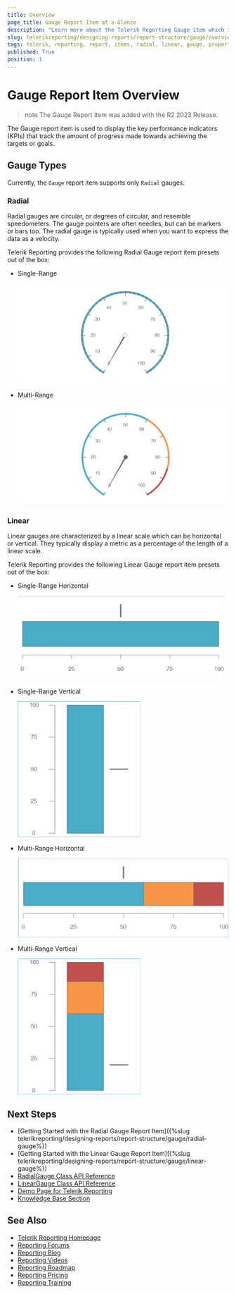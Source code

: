 ```yaml
---
title: Overview
page_title: Gauge Report Item at a Glance
description: "Learn more about the Telerik Reporting Gauge item which is used to display key performance indicators (KPIs) in a single radial or linear gauge and how to arrange its layout and position its content through the supported properties."
slug: telerikreporting/designing-reports/report-structure/gauge/overview
tags: telerik, reporting, report, items, radial, linear, gauge, properties
published: True
position: 1
---
```


# Gauge Report Item Overview

>note The Gauge Report Item was added with the R2 2023 Release.

The Gauge report item is used to display the key performance indicators (KPIs) that track the amount of progress made towards achieving the targets or goals.

## Gauge Types

Currently, the `Gauge` report item supports only `Radial` gauges.

### Radial

Radial gauges are circular, or degrees of circular, and resemble speedometers. The gauge pointers are often needles, but can be markers or bars too. The radial gauge is typically used when you want to express the data as a velocity.

Telerik Reporting provides the following Radial Gauge report item presets out of the box:

* Single-Range

	![An image of the default look of the Single-Range Radial Gauge](../images/radial-gauge-single-range.png)

* Multi-Range

	![An Image of the default look of the Multi-Range Radial Gauge](../images/radial-gauge-multi-range.png)
	
### Linear

Linear gauges are characterized by a linear scale which can be horizontal or vertical. They typically display a metric as a percentage of the length of a linear scale.

Telerik Reporting provides the following Linear Gauge report item presets out of the box:

* Single-Range Horizontal

	![An image of the default look of the Single-Range Horizontal Linear Gauge](../images/linear-horizontal-gauge-single-range.png)

* Single-Range Vertical

	![An image of the default look of the Single-Range Vertical Linear Gauge](../images/linear-vertical-gauge-single-range.png)

* Multi-Range Horizontal

	![An Image of the default look of the Multi-Range Horizontal Linear Radial Gauge](../images/linear-horizontal-gauge-multi-range.png)

* Multi-Range Vertical

	![An Image of the default look of the Multi-Range Vertical Linear Radial Gauge](../images/linear-vertical-gauge-multi-range.png)

## Next Steps

* [Getting Started with the Radial Gauge Report Item]({%slug telerikreporting/designing-reports/report-structure/gauge/radial-gauge%})
* [Getting Started with the Linear Gauge Report Item]({%slug telerikreporting/designing-reports/report-structure/gauge/linear-gauge%})
* [RadialGauge Class API Reference](/api/Telerik.Reporting.RadialGauge)
* [LinearGauge Class API Reference](/api/Telerik.Reporting.LinearGauge)
* [Demo Page for Telerik Reporting](https://demos.telerik.com/reporting)
* [Knowledge Base Section](/knowledge-base)

## See Also

* [Telerik Reporting Homepage](https://www.telerik.com/products/reporting)
* [Reporting Forums](https://www.telerik.com/forums/reporting)
* [Reporting Blog](https://www.telerik.com/blogs/tag/reporting)
* [Reporting Videos](https://www.telerik.com/videos/reporting)
* [Reporting Roadmap](https://www.telerik.com/support/whats-new/reporting/roadmap)
* [Reporting Pricing](https://www.telerik.com/purchase/individual/reporting)
* [Reporting Training](https://learn.telerik.com/learn/course/external/view/elearning/19/reporting-report-server-training)
